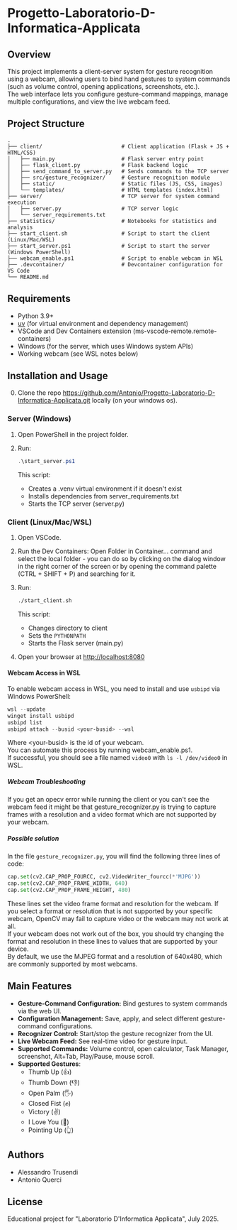 # Progetto-Laboratorio-D-Informatica-Applicata

## Overview

This project implements a client-server system for gesture recognition using a webcam, allowing users to bind hand gestures to system commands (such as volume control, opening applications, screenshots, etc.).  
The web interface lets you configure gesture-command mappings, manage multiple configurations, and view the live webcam feed.

## Project Structure
```
.
├── client/                         # Client application (Flask + JS + HTML/CSS)
│   ├── main.py                     # Flask server entry point
│   ├── flask_client.py             # Flask backend logic
│   ├── send_command_to_server.py   # Sends commands to the TCP server
│   ├── src/gesture_recognizer/     # Gesture recognition module
│   ├── static/                     # Static files (JS, CSS, images)
│   └── templates/                  # HTML templates (index.html)
├── server/                         # TCP server for system command execution
│   ├── server.py                   # TCP server logic
│   └── server_requirements.txt
├── statistics/                     # Notebooks for statistics and analysis
├── start_client.sh                 # Script to start the client (Linux/Mac/WSL)
├── start_server.ps1                # Script to start the server (Windows PowerShell)
├── webcam_enable.ps1               # Script to enable webcam in WSL
├── .devcontainer/                  # Devcontainer configuration for VS Code
└── README.md
```
## Requirements

- Python 3.9+
- [uv](https://github.com/astral-sh/uv) (for virtual environment and dependency management)
- VSCode and Dev Containers extension (ms-vscode-remote.remote-containers)
- Windows (for the server, which uses Windows system APIs)
- Working webcam (see WSL notes below)

## Installation and Usage
0. Clone the repo https://github.com/Antqnio/Progetto-Laboratorio-D-Informatica-Applicata.git locally (on your windows os).
### Server (Windows)

1. Open PowerShell in the project folder.
2. Run:

   ```powershell
   .\start_server.ps1
   ```

   This script:
   - Creates a .venv virtual environment if it doesn't exist
   - Installs dependencies from server_requirements.txt
   - Starts the TCP server (server.py)

### Client (Linux/Mac/WSL)

1. Open VSCode.
2. Run the Dev Containers: Open Folder in Container... command and select the local folder - you can do so by clicking on the dialog window in the right corner of the screen or by opening the command palette (CTRL + SHIFT + P) and searching for it.
2. Run:

   ```sh
   ./start_client.sh
   ```

   This script:
   - Changes directory to client
   - Sets the `PYTHONPATH`
   - Starts the Flask server (main.py)

3. Open your browser at [http://localhost:8080](http://localhost:8080)

#### Webcam Access in WSL

To enable webcam access in WSL, you need to install and use `usbipd` via Windows PowerShell:

```powershell
wsl --update
winget install usbipd
usbipd list
usbipd attach --busid <your-busid> --wsl
```
Where \<your-busid> is the id of your webcam.  
You can automate this process by running webcam_enable.ps1.  
If successful, you should see a file named `video0` with `ls -l /dev/video0` in WSL.

##### **Webcam Troubleshooting**
If you get an opecv error while running the client or you can't see the webcam feed it might be that gesture_recognizer.py is trying to capture frames with a resolution and a video format which are not supported by your webcam.

##### ***Possible solution***  
In the file `gesture_recognizer.py`, you will find the following three lines of code:

```python
cap.set(cv2.CAP_PROP_FOURCC, cv2.VideoWriter_fourcc(*'MJPG'))
cap.set(cv2.CAP_PROP_FRAME_WIDTH, 640)
cap.set(cv2.CAP_PROP_FRAME_HEIGHT, 480)
```

These lines set the video frame format and resolution for the webcam. If you select a format or resolution that is not supported by your specific webcam, OpenCV may fail to capture video or the webcam may not work at all.  
If your webcam does not work out of the box, you should try changing the format and resolution in these lines to values that are supported by your device.   
By default, we use the MJPEG format and a resolution of 640x480, which are commonly supported by most webcams.

## Main Features

- **Gesture-Command Configuration:** Bind gestures to system commands via the web UI.
- **Configuration Management:** Save, apply, and select different gesture-command configurations.
- **Recognizer Control:** Start/stop the gesture recognizer from the UI.
- **Live Webcam Feed:** See real-time video for gesture input.
- **Supported Commands:** Volume control, open calculator, Task Manager, screenshot, Alt+Tab, Play/Pause, mouse scroll.
- **Supported Gestures**:
    - Thumb Up (👍)
    - Thumb Down (👎)
    - Open Palm (🖐️)
    - Closed Fist (✊)
    - Victory (✌️)
    - I Love You (🤟)
    - Pointing Up (👆)

## Authors

- Alessandro Trusendi
- Antonio Querci

## License

Educational project for "Laboratorio D'Informatica Applicata", July 2025.